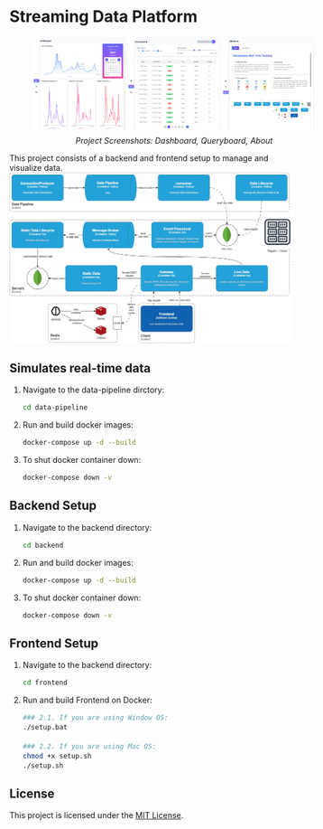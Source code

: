 # Streaming Data Platform

<figure style="width: 100%; text-align: center;">
  <div style="display: flex; justify-content: space-around; align-items: center; width: 100%;">
    <img src="./pics/dashboard.png" alt="Dashboard" style="width: 32%;">
    <img src="./pics/queryboard.png" alt="Queryboard" style="width: 32%;">
    <img src="./pics/about.png" alt="About" style="width: 32%;">
  </div>
  <figcaption style="font-style: italic; margin-top: 10px; text-center">Project Screenshots: Dashboard, Queryboard, About</figcaption>
</figure>

This project consists of a backend and frontend setup to manage and visualize data.
![C4](./c2.jpg)

## Simulates real-time data

1. Navigate to the data-pipeline dirctory:

   ```bash
   cd data-pipeline

   ```

2. Run and build docker images:

   ```bash
   docker-compose up -d --build

   ```

3. To shut docker container down:
   ```bash
   docker-compose down -v
   ```

## Backend Setup

1. Navigate to the backend directory:

   ```bash
   cd backend

   ```

2. Run and build docker images:

   ```bash
   docker-compose up -d --build

   ```

3. To shut docker container down:
   ```bash
   docker-compose down -v
   ```

## Frontend Setup

1. Navigate to the backend directory:

   ```bash
   cd frontend

   ```

2. Run and build Frontend on Docker:

   ```bash
   ### 2.1. If you are using Window OS:
   ./setup.bat

   ### 2.2. If you are using Mac OS:
   chmod +x setup.sh
   ./setup.sh
   ```

## License

This project is licensed under the [MIT License](LICENSE).
